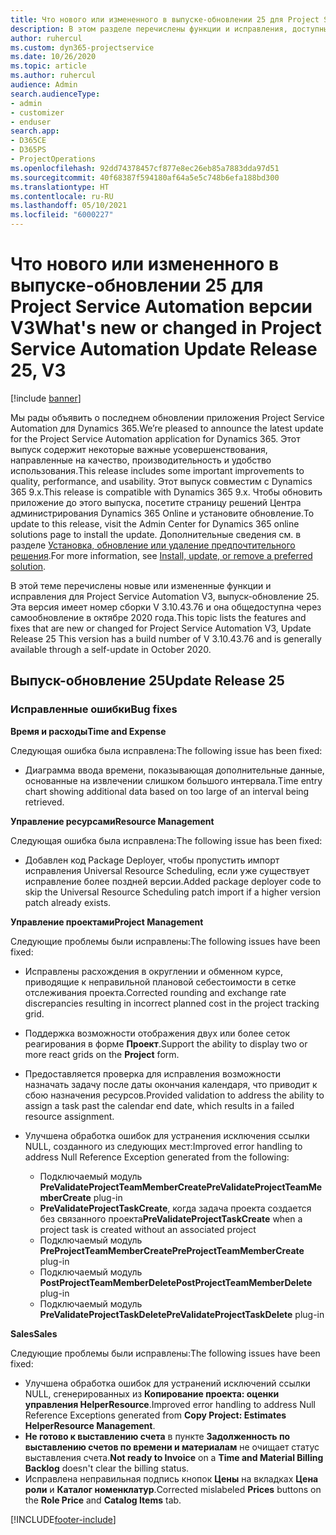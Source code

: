 ```yaml
---
title: Что нового или измененного в выпуске-обновлении 25 для Project Service Automation версии V3
description: В этом разделе перечислены функции и исправления, доступные в выпуске-обновлении 25 для Project Service Automation версии V3.
author: ruhercul
ms.custom: dyn365-projectservice
ms.date: 10/26/2020
ms.topic: article
ms.author: ruhercul
audience: Admin
search.audienceType:
- admin
- customizer
- enduser
search.app:
- D365CE
- D365PS
- ProjectOperations
ms.openlocfilehash: 92dd74378457cf877e8ec26eb85a7883dda97d51
ms.sourcegitcommit: 40f68387f594180af64a5e5c748b6efa188bd300
ms.translationtype: HT
ms.contentlocale: ru-RU
ms.lasthandoff: 05/10/2021
ms.locfileid: "6000227"
---
```

# <a name="whats-new-or-changed-in-project-service-automation-update-release-25-v3"></a><span data-ttu-id="0654d-103">Что нового или измененного в выпуске-обновлении 25 для Project Service Automation версии V3</span><span class="sxs-lookup"><span data-stu-id="0654d-103">What's new or changed in Project Service Automation Update Release 25, V3</span></span>

[!include [banner](../includes/psa-now-project-operations.md)]

<span data-ttu-id="0654d-104">Мы рады объявить о последнем обновлении приложения Project Service Automation для Dynamics 365.</span><span class="sxs-lookup"><span data-stu-id="0654d-104">We’re pleased to announce the latest update for the Project Service Automation application for Dynamics 365.</span></span> <span data-ttu-id="0654d-105">Этот выпуск содержит некоторые важные усовершенствования, направленные на качество, производительность и удобство использования.</span><span class="sxs-lookup"><span data-stu-id="0654d-105">This release includes some important improvements to quality, performance, and usability.</span></span> <span data-ttu-id="0654d-106">Этот выпуск совместим с Dynamics 365 9.x.</span><span class="sxs-lookup"><span data-stu-id="0654d-106">This release is compatible with Dynamics 365 9.x.</span></span> <span data-ttu-id="0654d-107">Чтобы обновить приложение до этого выпуска, посетите страницу решений Центра администрирования Dynamics 365 Online и установите обновление.</span><span class="sxs-lookup"><span data-stu-id="0654d-107">To update to this release, visit the Admin Center for Dynamics 365 online solutions page to install the update.</span></span> <span data-ttu-id="0654d-108">Дополнительные сведения см. в разделе [Установка, обновление или удаление предпочтительного решения](/power-platform/admin/install-remove-preferred-solution).</span><span class="sxs-lookup"><span data-stu-id="0654d-108">For more information, see [Install, update, or remove a preferred solution](/power-platform/admin/install-remove-preferred-solution).</span></span>

<span data-ttu-id="0654d-109">В этой теме перечислены новые или измененные функции и исправления для Project Service Automation V3, выпуск-обновление 25. Эта версия имеет номер сборки V 3.10.43.76 и она общедоступна через самообновление в октябре 2020 года.</span><span class="sxs-lookup"><span data-stu-id="0654d-109">This topic lists the features and fixes that are new or changed for Project Service Automation V3, Update Release 25 This version has a build number of V 3.10.43.76 and is generally available through a self-update in October 2020.</span></span>

## <a name="update-release-25"></a><span data-ttu-id="0654d-110">Выпуск-обновление 25</span><span class="sxs-lookup"><span data-stu-id="0654d-110">Update Release 25</span></span>

### <a name="bug-fixes"></a><span data-ttu-id="0654d-111">Исправленные ошибки</span><span class="sxs-lookup"><span data-stu-id="0654d-111">Bug fixes</span></span>

<span data-ttu-id="0654d-112">**Время и расходы**</span><span class="sxs-lookup"><span data-stu-id="0654d-112">**Time and Expense**</span></span>

<span data-ttu-id="0654d-113">Следующая ошибка была исправлена:</span><span class="sxs-lookup"><span data-stu-id="0654d-113">The following issue has been fixed:</span></span>

- <span data-ttu-id="0654d-114">Диаграмма ввода времени, показывающая дополнительные данные, основанные на извлечении слишком большого интервала.</span><span class="sxs-lookup"><span data-stu-id="0654d-114">Time entry chart showing additional data based on too large of an interval being retrieved.</span></span>

<span data-ttu-id="0654d-115">**Управление ресурсами**</span><span class="sxs-lookup"><span data-stu-id="0654d-115">**Resource Management**</span></span>

<span data-ttu-id="0654d-116">Следующая ошибка была исправлена:</span><span class="sxs-lookup"><span data-stu-id="0654d-116">The following issue has been fixed:</span></span>

- <span data-ttu-id="0654d-117">Добавлен код Package Deployer, чтобы пропустить импорт исправления Universal Resource Scheduling, если уже существует исправление более поздней версии.</span><span class="sxs-lookup"><span data-stu-id="0654d-117">Added package deployer code to skip the Universal Resource Scheduling patch import if a higher version patch already exists.</span></span>

<span data-ttu-id="0654d-118">**Управление проектами**</span><span class="sxs-lookup"><span data-stu-id="0654d-118">**Project Management**</span></span>

<span data-ttu-id="0654d-119">Следующие проблемы были исправлены:</span><span class="sxs-lookup"><span data-stu-id="0654d-119">The following issues have been fixed:</span></span>

- <span data-ttu-id="0654d-120">Исправлены расхождения в округлении и обменном курсе, приводящие к неправильной плановой себестоимости в сетке отслеживания проекта.</span><span class="sxs-lookup"><span data-stu-id="0654d-120">Corrected rounding and exchange rate discrepancies resulting in incorrect planned cost in the project tracking grid.</span></span>
- <span data-ttu-id="0654d-121">Поддержка возможности отображения двух или более сеток реагирования в форме **Проект**.</span><span class="sxs-lookup"><span data-stu-id="0654d-121">Support the ability to display two or more react grids on the **Project** form.</span></span>
- <span data-ttu-id="0654d-122">Предоставляется проверка для исправления возможности назначать задачу после даты окончания календаря, что приводит к сбою назначения ресурсов.</span><span class="sxs-lookup"><span data-stu-id="0654d-122">Provided validation to address the ability to assign a task past the calendar end date, which results in a failed resource assignment.</span></span>
- <span data-ttu-id="0654d-123">Улучшена обработка ошибок для устранения исключения ссылки NULL, созданного из следующих мест:</span><span class="sxs-lookup"><span data-stu-id="0654d-123">Improved error handling to address Null Reference Exception generated from the following:</span></span>

    - <span data-ttu-id="0654d-124">Подключаемый модуль **PreValidateProjectTeamMemberCreate**</span><span class="sxs-lookup"><span data-stu-id="0654d-124">**PreValidateProjectTeamMemberCreate** plug-in</span></span>
    - <span data-ttu-id="0654d-125">**PreValidateProjectTaskCreate**, когда задача проекта создается без связанного проекта</span><span class="sxs-lookup"><span data-stu-id="0654d-125">**PreValidateProjectTaskCreate** when a project task is created without an associated project</span></span>
    - <span data-ttu-id="0654d-126">Подключаемый модуль **PreProjectTeamMemberCreate**</span><span class="sxs-lookup"><span data-stu-id="0654d-126">**PreProjectTeamMemberCreate** plug-in</span></span>
    - <span data-ttu-id="0654d-127">Подключаемый модуль **PostProjectTeamMemberDelete**</span><span class="sxs-lookup"><span data-stu-id="0654d-127">**PostProjectTeamMemberDelete** plug-in</span></span>
    - <span data-ttu-id="0654d-128">Подключаемый модуль **PreValidateProjectTaskDelete**</span><span class="sxs-lookup"><span data-stu-id="0654d-128">**PreValidateProjectTaskDelete** plug-in</span></span>

<span data-ttu-id="0654d-129">**Sales**</span><span class="sxs-lookup"><span data-stu-id="0654d-129">**Sales**</span></span>

<span data-ttu-id="0654d-130">Следующие проблемы были исправлены:</span><span class="sxs-lookup"><span data-stu-id="0654d-130">The following issues have been fixed:</span></span>

- <span data-ttu-id="0654d-131">Улучшена обработка ошибок для устранений исключений ссылки NULL, сгенерированных из **Копирование проекта: оценки управления HelperResource**.</span><span class="sxs-lookup"><span data-stu-id="0654d-131">Improved error handling to address Null Reference Exceptions generated from **Copy Project: Estimates HelperResource Management**.</span></span>
- <span data-ttu-id="0654d-132">**Не готово к выставлению счета** в пункте **Задолженность по выставлению счетов по времени и материалам** не очищает статус выставления счета.</span><span class="sxs-lookup"><span data-stu-id="0654d-132">**Not ready to Invoice** on a **Time and Material Billing Backlog** doesn't clear the billing status.</span></span>
- <span data-ttu-id="0654d-133">Исправлена неправильная подпись кнопок **Цены** на вкладках **Цена роли** и **Каталог номенклатур**.</span><span class="sxs-lookup"><span data-stu-id="0654d-133">Corrected mislabeled **Prices** buttons on the **Role Price** and **Catalog Items** tab.</span></span>


[!INCLUDE[footer-include](../includes/footer-banner.md)]